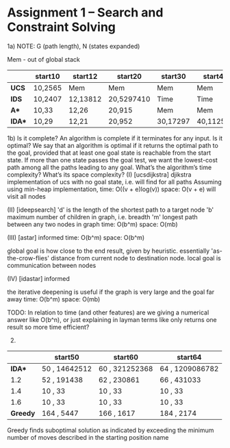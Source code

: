 <!-- SPDX-License-Identifier: zlib-acknowledgement -->

# Assignment 1 – Search and Constraint Solving

1a) NOTE: G (path length), N (states expanded)

Mem - out of global stack

|             |start10  | start12 | start20 | start30 | start40 |
|-------------|---------|---------|---------|---------|---------|
| **UCS**     |10,2565  |Mem      |Mem       |Mem      |Mem      |
| **IDS**     |10,2407  |12,13812 |20,5297410|Time     |Time     |
| **A\***     |10,33    |12,26    |20,915    |Mem      |Mem      |
| **IDA\***   |10,29    |12,21    |20,952   |30,17297 |40,112571|

1b)
    Is it complete? An algorithm is complete if it terminates for any input.
    Is it optimal? We say that an algorithm is optimal if it returns the optimal path to the goal, provided that at least one goal state is reachable from the start state. If more than one state passes the goal test, we want the lowest-cost path among all the paths leading to any goal.
    What’s the algorithm’s time complexity?
    What’s its space complexity?
  (I) [ucsdijkstra]
  djikstra implementation of ucs with no goal state, i.e. will find for all paths 
  Assuming using min-heap implementation,
  time: O((v + e)log(v))
  space: O(v + e) 
  will visit all nodes
    
  (II) [ideepsearch]
  'd' is the length of the shortest path to a target node
  'b' maximum number of children in graph, i.e. breadth
  'm' longest path between any two nodes in graph
  time: O(b^m)
  space: O(mb)
  
  (III) [astar]
  informed
  time: O(b^m)
  space: O(b^m)
   
  global goal is how close to the end result, given by heuristic. essentially 'as-the-crow-flies' distance from current node to destination node.
  local goal is communication between nodes

  (IV) [idastar]
  informed

  the iterative deepening is useful if the graph is very large and the goal far away
  time: O(b^m)
  space: O(mb)

TODO: In relation to time (and other features) are we giving a numerical answer like O(b^n), or just explaining in layman terms like only returns one result so more time efficient?

2)
|            | start50        | start60         | start64         |
|------------|-------------   |-----------      |-----------      |
| **IDA\***  | 50 , 14642512 |60 , 321252368  |64 , 1209086782 |
| 1.2        | 52 , 191438     |62 , 230861       |66 , 431033 |
| 1.4        | 10 , 33       |10 , 33         |10 , 33   |
| 1.6        | 10 , 33       |10 , 33         |10 , 33   |
| **Greedy** | 164 , 5447       |166 , 1617         |184 , 2174   |

Greedy finds suboptimal solution as indicated by exceeding the minimum number of moves described in the starting position name
